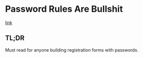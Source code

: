 # Password Rules Are Bullshit

[link](https://blog.codinghorror.com/password-rules-are-bullshit/)

## TL;DR

Must read for anyone building registration forms with passwords.
